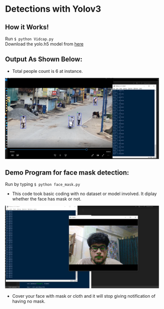 # Detections with Yolov3


## How it Works!

Run `$ python Vidcap.py`<br/>
Download the yolo.h5 model from [here](https://pjreddie.com/darknet/yolo/)

## Output As Shown Below:
* Total people count is 6 at instance.

![Screenshot](output.png)

## Demo Program for face mask detection:

Run by typing `$ python face_mask.py`
* This code took basic coding with no dataset or model involved. It diplay whether the face has mask or not.

![Screenshot](demo.png)

* Cover your face with mask or cloth and it will stop giving notification of having no mask.
